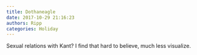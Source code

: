 ```yaml
---
title: Dothaneagle
date: 2017-10-29 21:16:23
authors: Ripp
categories: Holiday
---
```


 Sexual relations with Kant? I find that hard to believe, much less visualize.